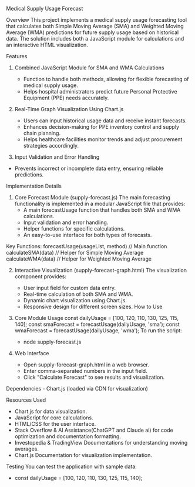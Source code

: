 Medical Supply Usage Forecast

Overview
This project implements a medical supply usage forecasting tool that calculates both Simple Moving Average (SMA) and Weighted Moving Average (WMA) predictions for future supply usage based on historical data. The solution includes both a JavaScript module for calculations and an interactive HTML visualization.

Features
1. Combined JavaScript Module for SMA and WMA Calculations
   - Function to handle both methods, allowing for flexible forecasting of medical supply usage.
   - Helps hospital administrators predict future Personal Protective Equipment (PPE) needs accurately.
   
2. Real-Time Graph Visualization Using Chart.js
   - Users can input historical usage data and receive instant forecasts.
   - Enhances decision-making for PPE inventory control and supply chain planning.
   - Helps healthcare facilities monitor trends and adjust procurement strategies accordingly.

3. Input Validation and Error Handling
  - Prevents incorrect or incomplete data entry, ensuring reliable predictions.

Implementation Details
 1. Core Forecast Module (supply-forecast.js)
  The main forecasting functionality is implemented in a modular JavaScript file that provides:
    - A main forecastUsage function that handles both SMA and WMA calculations.
    - Input validation and error handling.
    - Helper functions for specific calculations.
    - An easy-to-use interface for both types of forecasts.

   Key Functions:
      forecastUsage(usageList, method)  // Main function
      calculateSMA(data)                // Helper for Simple Moving Average
      calculateWMA(data)                // Helper for Weighted Moving Average

  2. Interactive Visualization (supply-forecast-graph.html)
   The visualization component provides:
     - User input field for custom data entry.
     - Real-time calculation of both SMA and WMA.
     - Dynamic chart visualization using Chart.js.
     - Responsive design for different screen sizes.
How to Use
  1. Core Module Usage
       const dailyUsage = [100, 120, 110, 130, 125, 115, 140];
       const smaForecast = forecastUsage(dailyUsage, 'sma');
       const wmaForecast = forecastUsage(dailyUsage, 'wma');
     To run the script:
       - node supply-forecast.js

  2. Web Interface
       - Open supply-forecast-graph.html in a web browser.
       - Enter comma-separated numbers in the input field.
       - Click "Calculate Forecast" to see results and visualization.

Dependencies
      - Chart.js (loaded via CDN for visualization)

Resources Used
 - Chart.js for data visualization.
 - JavaScript for core calculations.
 - HTML/CSS for the user interface.
 - Stack Overflow & AI Assistance(ChatGPT and Claude ai) for code optimization and documentation formatting.
 - Investopedia & TradingView Documentations for understanding moving averages.
 - Chart.js Documentation for visualization implementation.

Testing
You can test the application with sample data:
  - const dailyUsage = [100, 120, 110, 130, 125, 115, 140];


